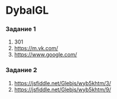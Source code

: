 # DybalGL #
### Задание 1
1. 301
2. https://m.vk.com/
3. https://www.google.com/

### Задание 2
1. https://jsfiddle.net/Glebjs/wyb5khtm/3/
2. https://jsfiddle.net/Glebjs/wyb5khtm/9/